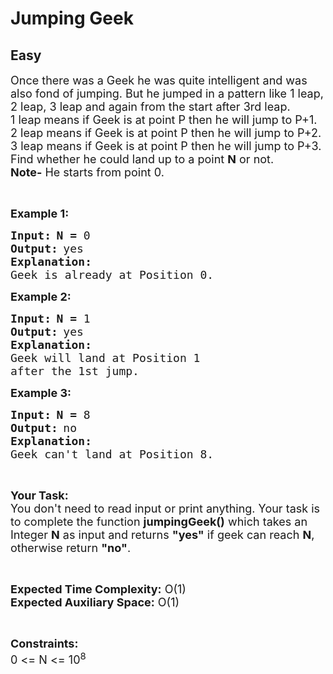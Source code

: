 # Jumping Geek
## Easy
<div class="problem-statement">
                <p></p><p><span style="font-size:18px">Once there was a Geek he was quite intelligent and was also fond of jumping. But he jumped in a pattern like 1 leap, 2 leap, 3 leap and again from the start after 3rd leap.<br>
1 leap means if Geek is at point P then he will jump to P+1.<br>
2 leap means if Geek is at point P then he will jump to P+2.<br>
3 leap means if Geek is at point P then he will jump to P+3.<br>
Find whether he could land up to a point <strong>N</strong> or not.</span><br>
<span style="font-size:18px"><strong>Note-</strong> He starts from point 0.</span></p>

<p>&nbsp;</p>

<p><span style="font-size:18px"><strong>Example 1:</strong></span><span style="font-size:18px"> </span></p>

<pre><span style="font-size:18px"><strong>Input:</strong></span><strong> </strong><span style="font-size:18px"><strong>N = </strong>0</span>
<span style="font-size:18px"><strong>Output:</strong></span> <span style="font-size:18px">yes</span>
<span style="font-size:18px"><strong>Explanation:</strong></span>
<span style="font-size:18px">Geek is already at Position 0.</span></pre>

<p><span style="font-size:18px"><strong>Example 2:</strong></span><span style="font-size:18px"> </span></p>

<pre><span style="font-size:18px"><strong>Input:</strong></span><strong> </strong><span style="font-size:18px"><strong>N = </strong>1</span>
<span style="font-size:18px"><strong>Output:</strong></span> <span style="font-size:18px">yes</span>
<span style="font-size:18px"><strong>Explanation:</strong></span>
<span style="font-size:18px">Geek will land at Position 1
after the 1st jump.</span></pre>

<p><span style="font-size:18px"><strong>Example 3:</strong></span><span style="font-size:18px"> </span></p>

<pre><span style="font-size:18px"><strong>Input:</strong></span><strong> </strong><span style="font-size:18px"><strong>N = </strong>8</span>
<span style="font-size:18px"><strong>Output:</strong></span> <span style="font-size:18px">no</span>
<span style="font-size:18px"><strong>Explanation:</strong></span>
<span style="font-size:18px">Geek can't land at Position 8.</span></pre>

<p>&nbsp;</p>

<p><span style="font-size:18px"><strong>Your Task:</strong><br>
You don't need to read input or print anything. Your task is to complete the function <strong>jumpingGeek()</strong> which takes an Integer <strong>N</strong> as input and returns <strong>"yes"</strong> if geek can reach <strong>N</strong>, otherwise return <strong>"no"</strong>.</span></p>

<p>&nbsp;</p>

<p><span style="font-size:18px"><strong>Expected Time Complexity:</strong> O(1)<br>
<strong>Expected Auxiliary Space:</strong> O(1)</span></p>

<p>&nbsp;</p>

<p><span style="font-size:18px"><strong>Constraints:</strong></span><br>
<span style="font-size:18px">0 &lt;= N &lt;= 10<sup>8</sup></span></p>
 <p></p>
            </div>